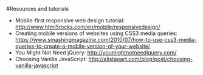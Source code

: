 #Resources and tutorials
* Mobile-first responsive web design tutorial: http://www.html5rocks.com/en/mobile/responsivedesign/
* Creating mobile versions of websites using CSS3 media queries: https://www.smashingmagazine.com/2010/07/how-to-use-css3-media-queries-to-create-a-mobile-version-of-your-website/
* You Might Not Need jQuery: http://youmightnotneedjquery.com/
* Choosing Vanilla JavaScript: http://alistapart.com/blog/post/choosing-vanilla-javascript
